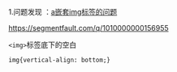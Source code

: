 1.问题发现 ：[a嵌套img标签的问题](https://segmentfault.com/q/1010000000156955)

 https://segmentfault.com/q/1010000000156955

`<img>`标签底下的空白

```
img{vertical-align: bottom;}
```

